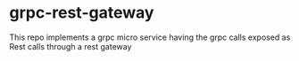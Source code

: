 # grpc-rest-gateway
This repo implements a grpc micro service having the grpc calls exposed as Rest calls  through a rest gateway

